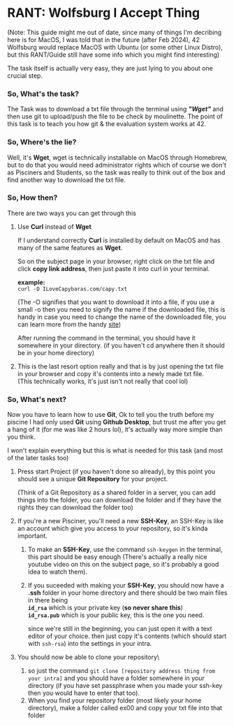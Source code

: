 # RANT: Wolfsburg I Accept Thing

(Note: This guide might me out of date, since many of things I'm decribing here is for MacOS, I was told that in the future (after Feb 2024), 42 Wolfsburg would replace MacOS with Ubuntu (or some other Linux Distro), but this RANT/Guide still have some info which you might find interesting)

The task itself is actually very easy, they are just lying to you about one crucial step.

### So, What's the task?

The Task was to download a txt file through the terminal using ***"Wget"*** and then use git to upload/push the file to be check by moulinette. The point of this task is to teach you how git & the evaluation system works at 42.

### So, Where's the lie?

Well, it's **Wget**, wget is technically installable on MacOS through Homebrew, but to do that you would need administrator rights which of course we don't as Pisciners and Students, so the task was really to think out of the box and find another way to download the txt file.

### So, How then?

There are two ways you can get through this

1. Use **Curl** instead of **Wget**

   If I understand correctly **Curl** is installed by default on MacOS and has many of the same features as **Wget**.

   So on the subject page in your browser, right click on the txt file and click **copy link address**, then just paste it into curl in your terminal.

   **example:**\
   `curl -O ILoveCapybaras.com/capy.txt`

   (The -O signifies that you want to download it into a file, if you use a small -o then you need to signify the name if the downloaded file, this is handy in case you need to change the name of the downloaded file, you can learn more from the handy [site](https://www.digitalocean.com/community/tutorials/workflow-downloading-files-curl))

   After running the command in the terminal, you should have it somewhere in your directory. (if you haven't cd anywhere then it should be in your home directory)

2. This is the last resort option really and that is by just opening the txt file in your browser and copy it's contents into a newly made txt file.\
   (This technically works, it's just isn't not really that cool lol)

### So, What's next?

   Now you have to learn how to use **Git**, Ok to tell you the truth before my piscine I had only used **Git** using **Github Desktop**, but trust me after you get a hang of it (for me was like 2 hours lol), it's actually way more simple than you think.

   I won't explain everything but this is what is needed for this task (and most of the later tasks too)

1. Press start Project (if you haven't done so already), by this point you should see a unique **Git Repository** for your project.

   (Think of a Git Repository as a shared folder in a server, you can add things into the folder, you can download the folder and if they have the rights they can download the folder too)

2. If you're a new Pisciner, you'll need a new **SSH-Key**, an SSH-Key is like an account which give you access to your repository, so it's kinda important.

   1. To make an **SSH-Key**, use the command `ssh-keygen` in the terminal, this part should be easy enough (There's actually a really nice youtube video on this on the subject page, so it's probably a good idea to watch them).
   2. If you suceeded with making your **SSH-Key**, you should now have a **.ssh** folder in your home directory and there should be two main files in there being\
**`id_rsa`** which is your private key (**so never share this**)\
**`id_rsa.pub`** which is your public key, this is the one you need.

       since we're still in the beginning, you can just open it with a text editor of your choice. then just copy it's contents (which should start with `ssh-rsa`) into the settings in your intra.

3. You should now be able to clone your repository\
   1. so just the command `git clone [repository address thing from your intra]` and you should have a folder somewhere in your directory (if you have set passphrase when you made your ssh-key then you would have to enter that too).
   2. When you find your repository folder (most likely your home directory), make a folder called ex00 and copy your txt file into that folder

